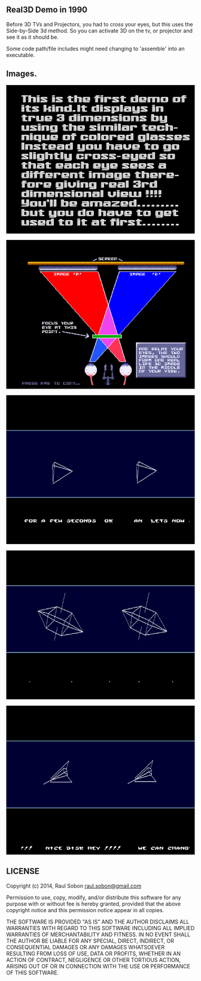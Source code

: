 ## Real3D Demo in 1990

Before 3D TVs and Projectors, you had to cross your eyes, but this uses the Side-by-Side 3d method.
So you can activate 3D on the tv, or projector and see it as it should be.

Some code path/file includes might need changing to 'assemble' into an executable.

## Images.



![alt text](pic1.png "Screen")


![alt text](pic2.png "Screen")


![alt text](pic3.png "Screen")


![alt text](pic4.png "Screen")


![alt text](pic5.png "Screen")


## LICENSE

Copyright (c) 2014, Raul Sobon <raul.sobon@gmail.com>

Permission to use, copy, modify, and/or distribute this software for any
purpose with or without fee is hereby granted, provided that the above
copyright notice and this permission notice appear in all copies.

THE SOFTWARE IS PROVIDED "AS IS" AND THE AUTHOR DISCLAIMS ALL WARRANTIES
WITH REGARD TO THIS SOFTWARE INCLUDING ALL IMPLIED WARRANTIES OF
MERCHANTABILITY AND FITNESS. IN NO EVENT SHALL THE AUTHOR BE LIABLE FOR
ANY SPECIAL, DIRECT, INDIRECT, OR CONSEQUENTIAL DAMAGES OR ANY DAMAGES
WHATSOEVER RESULTING FROM LOSS OF USE, DATA OR PROFITS, WHETHER IN AN
ACTION OF CONTRACT, NEGLIGENCE OR OTHER TORTIOUS ACTION, ARISING OUT OF
OR IN CONNECTION WITH THE USE OR PERFORMANCE OF THIS SOFTWARE.



